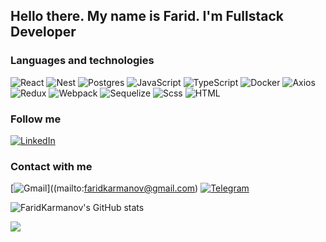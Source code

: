 ## Hello there. My name is Farid. I'm Fullstack Developer

### Languages and technologies

![React](https://img.shields.io/badge/-React-090909?style=for-the-badge&logo=react)
![Nest](https://img.shields.io/badge/-Nest-090909?style=for-the-badge&logo=nestjs)
![Postgres](https://img.shields.io/badge/-PostgresQl-090909?style=for-the-badge&logo=postgresql)
![JavaScript](https://img.shields.io/badge/-javascript-090909?style=for-the-badge&logo=javascript)
![TypeScript](https://img.shields.io/badge/-typescript-090909?style=for-the-badge&logo=typescript)
![Docker](https://img.shields.io/badge/-Docker-090909?style=for-the-badge&logo=docker)
![Axios](https://img.shields.io/badge/-axios-090909?style=for-the-badge&logo=axios)
![Redux](https://img.shields.io/badge/-Redux-090909?style=for-the-badge&logo=redux)
![Webpack](https://img.shields.io/badge/-Webpack-090909?style=for-the-badge&logo=webpack)
![Sequelize](https://img.shields.io/badge/-sequelize-090909?style=for-the-badge&logo=sequelize)
![Scss](https://img.shields.io/badge/-scss-090909?style=for-the-badge&logo=sass)
![HTML](https://img.shields.io/badge/-HTML5-090909?style=for-the-badge&logo=HTML5)

### Follow me

[![LinkedIn](https://img.shields.io/badge/-Linkedin-090909?style=for-the-badge&logo=linkedin)](https://www.linkedin.com/in/farid-karmanov-222695251/)

### Contact with me

[![Gmail](https://img.shields.io/badge/-gmail-090909?style=for-the-badge&logo=gmail)]((mailto:faridkarmanov@gmail.com)
[![Telegram](https://img.shields.io/badge/-telegram-090909?style=for-the-badge&logo=telegram)](https://karmanov0.t.me)

![FaridKarmanov's GitHub stats](https://github-readme-stats.vercel.app/api?username=FaridKarmanov&show_icons=true&theme=radical&count_private=true)

  <a align="center" href="https://github.com/FaridKarmanov">
     <img align="center" style="background: transparent;" align="center" src="https://github-readme-stats.vercel.app/api/wakatime?username=FaridKarmanov&show_icons=true&hide_border=true&theme=radical&layout=compact" />
  </a>
